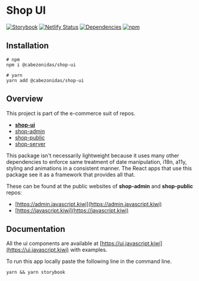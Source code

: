 # Shop UI

[![Storybook](https://cdn.jsdelivr.net/gh/storybookjs/brand@master/badge/badge-storybook.svg)](https://ui.javascript.kiwi) [![Netlify Status](https://api.netlify.com/api/v1/badges/c3e0f9e3-e372-490a-bbab-598e84df5fc9/deploy-status)](https://app.netlify.com/sites/romantic-hermann-d94442/deploys) [![Dependencies](https://david-dm.org/cabezonidas/shop-ui.svg)](https://github.com/cabezonidas/shop-ui/blob/master/package.json) [![npm](https://img.shields.io/npm/v/@cabezonidas/shop-ui)](https://www.npmjs.com/package/@cabezonidas/shop-ui)

## Installation

```
# npm
npm i @cabezonidas/shop-ui

# yarn
yarn add @cabezonidas/shop-ui
```

## Overview

This project is part of the e-commerce suit of repos.

- **[shop-ui](https://github.com/cabezonidas/shop-ui "e-commerce ui")**
- [shop-admin](https://github.com/cabezonidas/shop-admin "e-commerce admin")
- [shop-public](https://github.com/cabezonidas/shop-public "e-commerce public")
- [shop-server](https://github.com/cabezonidas/shop-server "e-commerce server")

This package isn't necessarily lightweight because it uses many other dependencies to enforce same treatment of date manipulation, i18n, a11y, styling and animations in a consistent manner. The React apps that use this package see it as a framework that provides all that.

These can be found at the public websites of **shop-admin** and **shop-public** repos:

- [https://admin.javascript.kiwi](https://admin.javascript.kiwi)
- [https://javascript.kiwi](https://javascript.kiwi)

## Documentation

All the ui components are available at [https://ui.javascript.kiwi](https://ui.javascript.kiwi) with examples.

To run this app locally paste the following line in the command line.

```
yarn && yarn storybook
```
